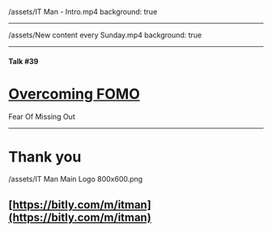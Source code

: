 
/assets/IT Man - Intro.mp4
background: true

---

/assets/New content every Sunday.mp4
background: true

--- 
#### Talk #39
# [Overcoming FOMO](https://gamma.app/public/Overcoming-FOMO-for-IT-Engineers-and-Students-with-Fresh-Work-afsl7lebo2qjcqw)
Fear Of Missing Out

---

# Thank you
/assets/IT Man Main Logo 800x600.png
## [https://bitly.com/m/itman](https://bitly.com/m/itman)
